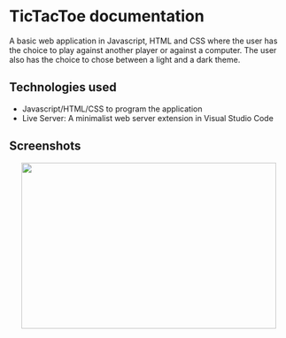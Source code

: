 # TicTacToe documentation
A basic web application in Javascript, HTML and CSS where the user has the choice to play against another player or against a computer. The user also has the choice to chose 
between a light and a dark theme.

## Technologies used
- Javascript/HTML/CSS to program the application
- Live Server: A minimalist web server extension in Visual Studio Code
## Screenshots
<p align='center'>
  <img width="460" height="300" src="https://github.com/user-attachments/assets/da416955-bf9d-4e2a-a6f9-e89750ad7c96">  
</p>

